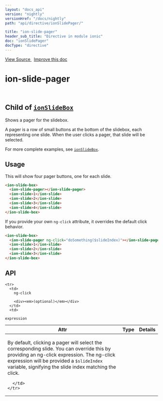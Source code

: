 ```yaml
---
layout: "docs_api"
version: "nightly"
versionHref: "/docs/nightly"
path: "api/directive/ionSlidePager/"

title: "ion-slide-pager"
header_sub_title: "Directive in module ionic"
doc: "ionSlidePager"
docType: "directive"
---
```


<div class="improve-docs">
  <a href='https://github.com/driftyco/ionic-v1/blob/master/js/angular/directive/slideBoxPager.js#L1'>
    View Source
  </a>
  &nbsp;
  <a href='http://github.com/driftyco/ionic/edit/master/js/angular/directive/slideBoxPager.js#L1'>
    Improve this doc
  </a>
</div>




<h1 class="api-title">

  ion-slide-pager


<br />
<small>
  Child of <a href="/docs/nightly/api/directive/ionSlideBox/"><code>ionSlideBox</code></a>
</small>


</h1>





Shows a pager for the slidebox.

A pager is a row of small buttons at the bottom of the slidebox, each
representing one slide. When the user clicks a pager, that slide will
be selected.

For more complete examples, see <a href="/docs/nightly/api/directive/ionSlideBox/"><code>ionSlideBox</code></a>.








  
<h2 id="usage">Usage</h2>
  
This will show four pager buttons, one for each slide.

```html
<ion-slide-box>
  <ion-slide-pager></ion-slide-pager>
  <ion-slide>1</ion-slide>
  <ion-slide>2</ion-slide>
  <ion-slide>3</ion-slide>
  <ion-slide>4</ion-slide>
</ion-slide-box>
```

If you provide your own `ng-click` attribute, it overrides the default
click behavior.

```html
<ion-slide-box>
  <ion-slide-pager ng-click="doSomething($slideIndex)"></ion-slide-pager>
  <ion-slide>1</ion-slide>
  <ion-slide>2</ion-slide>
  <ion-slide>3</ion-slide>
</ion-slide-box>
```
  
  
<h2 id="api" style="clear:both;">API</h2>

<table class="table" style="margin:0;">
  <thead>
    <tr>
      <th>Attr</th>
      <th>Type</th>
      <th>Details</th>
    </tr>
  </thead>
  <tbody>
    
    <tr>
      <td>
        ng-click
        
        <div><em>(optional)</em></div>
      </td>
      <td>
        
  <code>expression</code>
      </td>
      <td>
        <p>By default, clicking a pager will select the corresponding
slide. You can override this by providing an ng-click expression. The ng-click
expression will be provided a <code>$slideIndex</code> variable, signifying the slide index
matching the click.</p>

        
      </td>
    </tr>
    
  </tbody>
</table>

  

  





